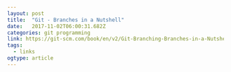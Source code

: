 ```yaml
---
layout: post 
title:  "Git - Branches in a Nutshell" 
date:   2017-11-02T06:00:31.682Z 
categories: git programming 
link: https://git-scm.com/book/en/v2/Git-Branching-Branches-in-a-Nutshell 
tags:
  - links
ogtype: article 
---
```


